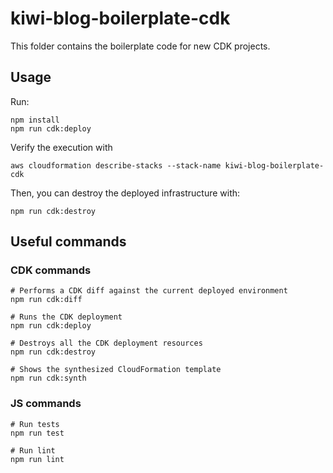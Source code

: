 # kiwi-blog-boilerplate-cdk

This folder contains the boilerplate code for new CDK projects.

## Usage

Run:

```shell
npm install
npm run cdk:deploy
```

Verify the execution with

```shell
aws cloudformation describe-stacks --stack-name kiwi-blog-boilerplate-cdk
```

Then, you can destroy the deployed infrastructure with:

```shell
npm run cdk:destroy
```

## Useful commands

### CDK commands

```shell
# Performs a CDK diff against the current deployed environment
npm run cdk:diff

# Runs the CDK deployment
npm run cdk:deploy

# Destroys all the CDK deployment resources
npm run cdk:destroy

# Shows the synthesized CloudFormation template
npm run cdk:synth
```

### JS commands

```shell
# Run tests
npm run test

# Run lint
npm run lint
```